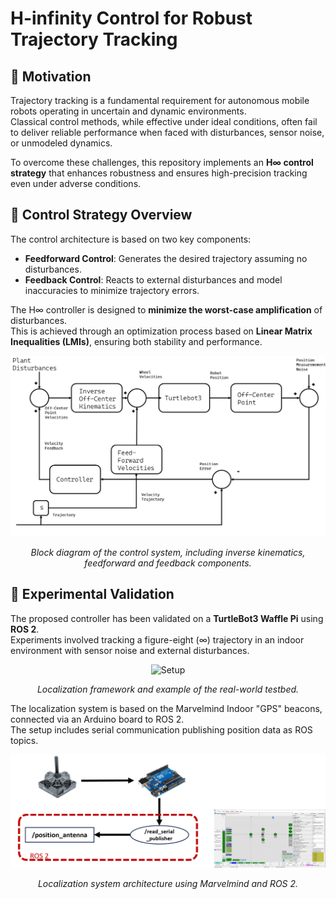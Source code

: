 # H-infinity Control for Robust Trajectory Tracking

## 🔧 Motivation

Trajectory tracking is a fundamental requirement for autonomous mobile robots operating in uncertain and dynamic environments.  
Classical control methods, while effective under ideal conditions, often fail to deliver reliable performance when faced with disturbances, sensor noise, or unmodeled dynamics.

To overcome these challenges, this repository implements an **H∞ control strategy** that enhances robustness and ensures high-precision tracking even under adverse conditions.

## 🧠 Control Strategy Overview

The control architecture is based on two key components:

- **Feedforward Control**: Generates the desired trajectory assuming no disturbances.  
- **Feedback Control**: Reacts to external disturbances and model inaccuracies to minimize trajectory errors.

The H∞ controller is designed to **minimize the worst-case amplification** of disturbances.  
This is achieved through an optimization process based on **Linear Matrix Inequalities (LMIs)**, ensuring both stability and performance.

<p align="center">
  <img src="controller_diagram2.png" alt="Controller Block Diagram" width="600"/>
</p>
<p align="center"><em>Block diagram of the control system, including inverse kinematics, feedforward and feedback components.</em></p>

## 🧪 Experimental Validation

The proposed controller has been validated on a **TurtleBot3 Waffle Pi** using **ROS 2**.  
Experiments involved tracking a figure-eight (∞) trajectory in an indoor environment with sensor noise and external disturbances.
<p align="center">
  <img src="h_inf_setup.png" alt="Setup" width="700"/>
</p>
<p align="center"><em>Localization framework and example of the real-world testbed.</em></p>

The localization system is based on the Marvelmind Indoor "GPS" beacons, connected via an Arduino board to ROS 2.  
The setup includes serial communication publishing position data as ROS topics.
<p align="center">
  <img src="localization_setup.png" alt="Localization Setup" width="700"/>
</p>
<p align="center"><em>Localization system architecture using Marvelmind and ROS 2.</em></p>
